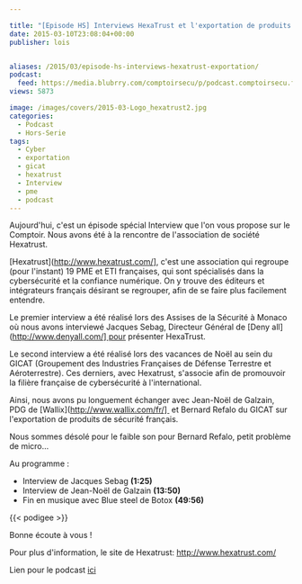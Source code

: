 ```yaml
---

title: "[Episode HS] Interviews HexaTrust et l'exportation de produits de cybersécurité"
date: 2015-03-10T23:08:04+00:00
publisher: lois


aliases: /2015/03/episode-hs-interviews-hexatrust-exportation/
podcast:
  feed: https://media.blubrry.com/comptoirsecu/p/podcast.comptoirsecu.fr/CSEC.HS05.2015-03-10.SUITE_INTERVIEW_ASSISES.mp3
views: 5873

image: /images/covers/2015-03-Logo_hexatrust2.jpg
categories:
  - Podcast
  - Hors-Serie
tags:
  - Cyber
  - exportation
  - gicat
  - hexatrust
  - Interview
  - pme
  - podcast
---
```



Aujourd'hui, c'est un épisode spécial Interview que l'on vous propose sur le Comptoir. Nous avons été à la rencontre de l'association de société Hexatrust.

[Hexatrust](http://www.hexatrust.com/], c'est une association qui regroupe (pour l'instant) 19 PME et ETI françaises, qui sont spécialisés dans la cybersécurité et la confiance numérique. On y trouve des éditeurs et intégrateurs français désirant se regrouper, afin de se faire plus facilement entendre.

Le premier interview a été réalisé lors des Assises de la Sécurité à Monaco où nous avons interviewé Jacques Sebag, Directeur Général de [Deny all](http://www.denyall.com/] pour présenter HexaTrust.

Le second interview a été réalisé lors des vacances de Noël au sein du GICAT (Groupement des Industries Françaises de Défense Terrestre et Aéroterrestre). Ces derniers, avec Hexatrust, s'associe afin de promouvoir la filière française de cybersécurité à l'international.

Ainsi, nous avons pu longuement échanger avec Jean-Noël de Galzain, PDG de [Wallix](http://www.wallix.com/fr/]  et Bernard Refalo du GICAT sur l'exportation de produits de sécurité français.

Nous sommes désolé pour le faible son pour Bernard Refalo, petit problème de micro...

Au programme :

  * Interview de Jacques Sebag **(1:25)**
  * Interview de Jean-Noël de Galzain **(13:50)**
  * Fin en musique avec Blue steel de Botox **(49:56)**



  {{< podigee >}}






Bonne écoute à vous !

Pour plus d'information, le site de Hexatrust: http://www.hexatrust.com/

Lien pour le podcast [ici](https://media.blubrry.com/comptoirsecu/p/podcast.comptoirsecu.fr/CSEC.HS05.2015-03-10.SUITE_INTERVIEW_ASSISES.mp3)
